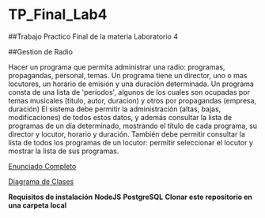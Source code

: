 # TP_Final_Lab4

##Trabajo Practico Final de la materia Laboratorio 4

##Gestion de Radio

Hacer un programa que permita administrar una radio: programas, propagandas, personal, temas.
Un programa tiene un director, uno o mas locutores, un horario de emisión y una duración determinada.
Un programa consta de una lista de 'períodos', algunos de los cuales son ocupadas
por temas musicales (titulo, autor, duracion) y otros por propagandas (empresa, duración)
El sistema debe permitir la administración (altas, bajas, modificaciones) de todos estos datos,
y además consultar la lista de programas de un día determinado, mostrando el título de cada
programa, su director y locutor, horario y duración.
También debe permitir consultar la lista de todos los programas de un locutor: permitir
seleccionar el locutor y mostrar la lista de sus programas.

[Enunciado Completo](https://github.com/Leandro-Estrada/TP_Final_Lab4/blob/main/docs/Enunciado.txt)

[Diagrama de Clases](https://github.com/Leandro-Estrada/TP_Final_Lab4/blob/main/docs/Diagrama%20de%20Clases%20TP%20FINAL%20lab4.jpg)

**Requisitos de instalación**
__NodeJS__
__PostgreSQL__
__Clonar este repositorio en una carpeta local__

